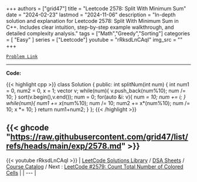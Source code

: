 
+++
authors = ["grid47"]
title = "Leetcode 2578: Split With Minimum Sum"
date = "2024-02-23"
lastmod = "2024-11-06"
description = "In-depth solution and explanation for Leetcode 2578: Split With Minimum Sum in C++. Includes clear intuition, step-by-step example walkthrough, and detailed complexity analysis."
tags = ["Math","Greedy","Sorting"]
categories = [
    "Easy"
]
series = ["Leetcode"]
youtube = "rRksdLnCAqI"
img_src = ""
+++



[`Problem Link`](https://leetcode.com/problems/split-with-minimum-sum/description/)

---
**Code:**

{{< highlight cpp >}}
class Solution {
public:
    int splitNum(int num) {
        int num1 = 0, num2 = 0, x = 1;
        vector<int> v;
        while(num){
            v.push_back(num%10);
            num /= 10;
        }
        sort(v.begin(),v.end());
        num = 0;
        for(auto &i: v){
            num *= 10;
            num += i;
        }
        while(num){
            num1 += x*(num%10);
            num /= 10;
            num2 += x*(num%10);
            num /= 10;
            x *= 10;
        }
        return num1+num2;
    }
};
{{< /highlight >}}

{{< ghcode "https://raw.githubusercontent.com/grid47/list/refs/heads/main/exp/2578.md" >}}
---
{{< youtube rRksdLnCAqI >}}
| [LeetCode Solutions Library](https://grid47.xyz/leetcode/) / [DSA Sheets](https://grid47.xyz/sheets/) / [Course Catalog](https://grid47.xyz/courses/) / Next : [LeetCode #2579: Count Total Number of Colored Cells](https://grid47.xyz/leetcode/solution-2579-count-total-number-of-colored-cells/) |
| --- |
